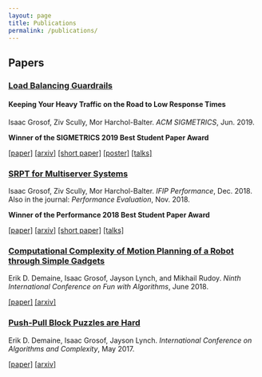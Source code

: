 ```yaml
---
layout: page
title: Publications
permalink: /publications/
---
```

## Papers

### [Load Balancing Guardrails](/assets/load-balancing.pdf)
#### Keeping Your Heavy Traffic on the Road to Low Response Times
Isaac Grosof, Ziv Scully, Mor Harchol-Balter. *ACM SIGMETRICS*, Jun. 2019.

**Winner of the SIGMETRICS 2019 Best Student Paper Award**

[\[paper\]](/assets/load-balancing.pdf) [\[arxiv\]](https://arxiv.org/abs/1905.03439) [\[short paper\]](/assets/load-balancing-short.pdf) [\[poster\]](/assets/load-balancing-poster.pdf) [\[talks\]](/talks/#load-balancing-guradrails)

### [SRPT for Multiserver Systems](/assets/srpt.pdf)
Isaac Grosof, Ziv Scully, Mor Harchol-Balter. *IFIP Performance*, Dec. 2018. Also in the journal: *Performance Evaluation*, Nov. 2018.

**Winner of the Performance 2018 Best Student Paper Award**

[\[paper\]](/assets/srpt.pdf) [\[arxiv\]](https://arxiv.org/abs/1805.07686) [\[short paper\]](/assets/srpt-short.pdf) [\[talks\]](/talks/#srpt-for-multiserver-systems)

### [Computational Complexity of Motion Planning of a Robot through Simple Gadgets](/assets/motion-planning.pdf)
Erik D. Demaine, Isaac Grosof, Jayson Lynch, and Mikhail Rudoy. *Ninth International Conference on Fun with Algorithms*, June 2018.

[\[paper\]](/assets/motion-planning.pdf) [\[arxiv\]](https://arxiv.org/abs/1806.03539)

### [Push-Pull Block Puzzles are Hard](/assets/push-pull.pdf)
Erik D. Demaine, Isaac Grosof, Jayson Lynch. *International Conference on Algorithms and Complexity*, May 2017.

[\[paper\]](/assets/push-pull.pdf) [\[arxiv\]](https://arxiv.org/abs/1709.01241)
